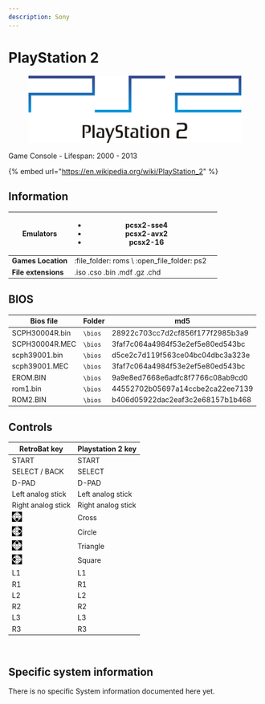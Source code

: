 ```yaml
---
description: Sony
---
```


# PlayStation 2

<figure><img src="https://raw.githubusercontent.com/fabricecaruso/es-theme-carbon/52ff37c9e265587d006945a2ba695b5a962b3a3d/art/logos/ps2.svg" alt=""><figcaption></figcaption></figure>

Game Console - Lifespan: 2000 - 2013

{% embed url="https://en.wikipedia.org/wiki/PlayStation_2" %}

## Information

| **Emulators**       | <ul><li>pcsx2-sse4</li><li>pcsx2-avx2</li><li>pcsx2-16</li></ul> |   |
| ------------------- | ---------------------------------------------------------------- | - |
| **Games Location**  | :file\_folder: roms \ :open\_file\_folder: ps2                   |   |
| **File extensions** | .iso .cso .bin .mdf .gz .chd                                     |   |

## BIOS

| Bios file      | Folder  | md5                              |
| -------------- | ------- | -------------------------------- |
| SCPH30004R.bin | `\bios` | 28922c703cc7d2cf856f177f2985b3a9 |
| SCPH30004R.MEC | `\bios` | 3faf7c064a4984f53e2ef5e80ed543bc |
| scph39001.bin  | `\bios` | d5ce2c7d119f563ce04bc04dbc3a323e |
| scph39001.MEC  | `\bios` | 3faf7c064a4984f53e2ef5e80ed543bc |
| EROM.BIN       | `\bios` | 9a9e8ed7668e6adfc8f7766c08ab9cd0 |
| rom1.bin       | `\bios` | 44552702b05697a14ccbe2ca22ee7139 |
| ROM2.BIN       | `\bios` | b406d05922dac2eaf3c2e68157b1b468 |

## Controls

| RetroBat key                                                                           | Playstation 2 key  |
| -------------------------------------------------------------------------------------- | ------------------ |
| START                                                                                  | START              |
| SELECT / BACK                                                                          | SELECT             |
| D-PAD                                                                                  | D-PAD              |
| Left analog stick                                                                      | Left analog stick  |
| Right analog stick                                                                     | Right analog stick |
| ![A](<../../../.gitbook/assets/image (1) (2) (1).png>)                                 | Cross              |
| ![B](<../../../.gitbook/assets/image (4) (1).png>)                                     | Circle             |
| <img src="../../../.gitbook/assets/image (3) (1) (2).png" alt="" data-size="original"> | Triangle           |
| <img src="../../../.gitbook/assets/image (2) (1) (1).png" alt="" data-size="line">     | Square             |
| L1                                                                                     | L1                 |
| R1                                                                                     | R1                 |
| L2                                                                                     | L2                 |
| R2                                                                                     | R2                 |
| L3                                                                                     | L3                 |
| R3                                                                                     | R3                 |

<figure><img src="https://i.imgur.com/9sz2VFM.png" alt=""><figcaption></figcaption></figure>

## Specific system information

There is no specific System information documented here yet.
